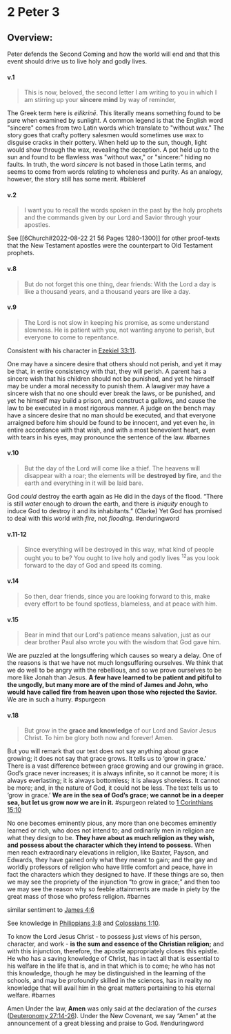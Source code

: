 # 2 Peter 3

## Overview:
Peter defends the Second Coming and how the world will end and that this event should drive us to live holy and godly lives.


#### v.1
>This is now, beloved, the second letter I am writing to you in which I am stirring up your **sincere mind** by way of reminder,

The Greek term here is _eilikrinē_. This literally means something found to be pure when examined by sunlight. A common legend is that the English word "sincere" comes from two Latin words which translate to "without wax." The story goes that crafty pottery salesmen would sometimes use wax to disguise cracks in their pottery. When held up to the sun, though, light would show through the wax, revealing the deception. A pot held up to the sun and found to be flawless was "without wax," or "sincere:" hiding no faults. In truth, the word _sincere_ is not based in those Latin terms, and seems to come from words relating to wholeness and purity. As an analogy, however, the story still has some merit.
#bibleref

#### v.2
>I want you to recall the words spoken in the past by the holy prophets and the commands given by our Lord and Savior through your apostles.

See [[6Church#2022-08-22 21 56 Pages 1280-1300]] for other proof-texts that the New Testament apostles were the counterpart to Old Testament prophets.

#### v.8
>But do not forget this one thing, dear friends: With the Lord a day is like a thousand years, and a thousand years are like a day.

#### v.9
>The Lord is not slow in keeping his promise, as some understand slowness. He is patient with you, not wanting anyone to perish, but everyone to come to repentance.

Consistent with his character in [Ezekiel 33:11](Ezekiel33#v.11).

One may have a sincere desire that others should not perish, and yet it may be that, in entire consistency with that, they will perish. A parent has a sincere wish that his children should not be punished, and yet he himself may be under a moral necessity to punish them. A lawgiver may have a sincere wish that no one should ever break the laws, or be punished, and yet he himself may build a prison, and construct a gallows, and cause the law to be executed in a most rigorous manner. A judge on the bench may have a sincere desire that no man should be executed, and that everyone arraigned before him should be found to be innocent, and yet even he, in entire accordance with that wish, and with a most benevolent heart, even with tears in his eyes, may pronounce the sentence of the law.
#barnes

#### v.10
>But the day of the Lord will come like a thief. The heavens will disappear with a roar; the elements will be **destroyed by fire**, and the earth and everything in it will be laid bare.

God _could_ destroy the earth again as He did in the days of the flood. “There is still _water_ enough to drown the earth, and there is _iniquity_ enough to induce God to destroy it and its inhabitants.” (Clarke) Yet God has promised to deal with this world with _fire_, not _flooding_.
#enduringword 

#### v.11-12
>Since everything will be destroyed in this way, what kind of people ought you to be? You ought to live holy and godly lives <sup>12</sup>as you look forward to the day of God and speed its coming.

#### v.14
>So then, dear friends, since you are looking forward to this, make every effort to be found spotless, blameless, and at peace with him.

#### v.15
>Bear in mind that our Lord's patience means salvation, just as our dear brother Paul also wrote you with the wisdom that God gave him.

We are puzzled at the longsuffering which causes so weary a delay. One of the reasons is that we have not much longsuffering ourselves. We think that we do well to be angry with the rebellious, and so we prove ourselves to be more like Jonah than Jesus. **A few have learned to be patient and pitiful to the ungodly, but many more are of the mind of James and John, who would have called fire from heaven upon those who rejected the Savior.** We are in such a hurry.
#spurgeon 

#### v.18
>But grow in the **grace and knowledge** of our Lord and Savior Jesus Christ. To him be glory both now and forever! Amen.

But you will remark that our text does not say anything about grace growing; it does not say that grace grows. It tells us to ‘grow in grace.’ There is a vast difference between grace growing and our growing in grace. God’s grace never increases; it is always infinite, so it cannot be more; it is always everlasting; it is always bottomless; it is always shoreless. It cannot be more; and, in the nature of God, it could not be less. The text tells us to ‘grow in grace.’ **We are in the sea of God’s grace; we cannot be in a deeper sea, but let us grow now we are in it.**
#spurgeon related to [1 Corinthians 15:10](1Cor15.md#v.10)

No one becomes eminently pious, any more than one becomes eminently learned or rich, who does not intend to; and ordinarily men in religion are what they design to be. **They have about as much religion as they wish, and possess about the character which they intend to possess.** When men reach extraordinary elevations in religion, like Baxter, Payson, and Edwards, they have gained only what they meant to gain; and the gay and worldly professors of religion who have little comfort and peace, have in fact the characters which they designed to have. If these things are so, then we may see the propriety of the injunction “to grow in grace;” and then too we may see the reason why so feeble attainments are made in piety by the great mass of those who profess religion.
#barnes 

similar sentiment to [James 4:6](James4#v.6)

See knowledge in [Philippians 3:8](Philippians3#v.8-9) and [Colossians 1:10](Colossians1#v.10).

To know the Lord Jesus Christ - to possess just views of his person, character, and work - **is the sum and essence of the Christian religion;** and with this injunction, therefore, the apostle appropriately closes this epistle. He who has a saving knowledge of Christ, has in tact all that is essential to his welfare in the life that is, and in that which is to come; he who has not this knowledge, though he may be distinguished in the learning of the schools, and may be profoundly skilled in the sciences, has in reality no knowledge that will avail him in the great matters pertaining to his eternal welfare.
#barnes 

Amen
Under the law, **Amen** was only said at the declaration of the _curses_ ([Deuteronomy 27:14-26](https://www.blueletterbible.org/search/preSearch.cfm?Criteria=Deuteronomy+27.14-26&t=NKJV)). Under the New Covenant, we say “Amen” at the announcement of a great blessing and praise to God.
#enduringword
 
 